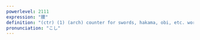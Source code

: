 ```yaml
---
powerlevel: 2111
expression: "腰"
definition: "(ctr) (1) (arch) counter for swords, hakama, obi, etc. worn around the waist; (2) (arch) counter for quivers of arrows"
pronunciation: "こし"
---
```

